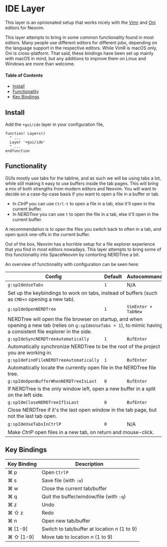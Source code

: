 # IDE Layer
This layer is an opinionated setup that works nicely with the [Vimr](https://github.com/qvacua/vimr) and [Oni](https://www.onivim.io) editors for Neovim.

This layer attempts to bring in some common functionality found in most editors. Many people use different editors for different jobs, depending on the language support in the respective editors. While VimR is macOS only, Oni is cross-platform. That said, these bindings have been set up mainly with macOS in mind, but any additions to improve them on Linux and Windows are more than welcome.

#### Table of Contents
- [Install](#install)
- [Functionality](#functionality)
- [Key Bindings](#key-bindings)

## Install
Add the `+gui/ide` layer in your configuration file,

```viml
function! Layers()
  " ...
  Layer '+gui/ide'
  " ...
endfunction
```

## Functionality
GUIs mostly use tabs for the tabline, and as such we will be using tabs a lot, while still making it easy to use buffers inside the tab pages. This will bring a mix of both strengths from modern editors and Neovim. You will want to decide on a case-by-case basis if you want to open a file in a buffer or tab.

- In _CtrlP_ you can use `Ctrl-t` to open a file in a tab, else it'll open in the current buffer.
- In _NERDTree_ you can use `t` to open the file in a tab, else it'll open in the current buffer.

A recommendation is to open the files you switch back to often in a tab, and open quick one-offs in the current buffer.

Out of the box, Neovim has a horrible setup for a file explorer experience that you find in most editors nowadays. This layer attempts to bring some of this functionality into SpaceNeovim by contorting NERDTree a bit.

An overview of functionality with configuration can be seen here:

<table>
  <thead><th>Config</th><th>Default</th><th>Autocommand</th></thead>
  <tbody>
    <!-- spIdeUseTabs -->
    <tr>
      <td><code>g:spIdeUseTabs</code></td>
      <td><code>1</code></td>
      <td>N/A</td>
    </tr>
    <tr>
      <td colspan="3">
        Set up the keybindings to work on tabs, instead of buffers (such as <code>CMD+n</code> opening a new tab).
      </td>
    </tr>
    <!-- spIdeOpenNERDTree -->
    <tr>
      <td><code>g:spIdeOpenNERDTree</code></td>
      <td><code>1</code></td>
      <td><code>VimEnter + TabNew</code></td>
    </tr>
    <tr>
      <td colspan="3">
        NERDTree will open the file browser on startup, and when opening a new tab (relies on <code>g:spIdeUseTabs = 1</code>), to mimic having a consistent file explorer in the side.
      </td>
    </tr>
    <!-- spIdeSyncNERDTreeAutomatically -->
    <tr>
      <td><code>g:spIdeSyncNERDTreeAutomatically</code></td>
      <td><code>1</code></td>
      <td><code>BufEnter</code></td>
    </tr>
    <tr>
      <td colspan="3">
        Automatically synchronize NERDTree to be the root of the project you are working in.
      </td>
    </tr>
    <!-- spIdeFindFileNERDTreeAutomatically -->
    <tr>
      <td><code>g:spIdeFindFileNERDTreeAutomatically</code></td>
      <td><code>1</code></td>
      <td><code>BufEnter</code></td>
    </tr>
    <tr>
      <td colspan="3">
        Automatically locate the currently open file in the NERDTree file tree.
      </td>
    </tr>
    <!-- spIdeOpenBufferWhenNERDTreeIsLast -->
    <tr>
      <td><code>g:spIdeOpenBufferWhenNERDTreeIsLast</code></td>
      <td><code>0</code></td>
      <td><code>BufEnter</code></td>
    </tr>
    <tr>
      <td colspan="3">
        If NERDTree is the only window left, open a new buffer in a split on the left side.
      </td>
    </tr>
    <!-- spIdeCloseNERDTreeIfIsLast -->
    <tr>
      <td><code>g:spIdeCloseNERDTreeIfIsLast</code></td>
      <td><code>0</code></td>
      <td><code>BufEnter</code></td>
    </tr>
    <tr>
      <td colspan="3">
        Close NERDTree if it's the last open window in the tab page, but not the last tab open.
      </td>
    </tr>
    <!-- spIdeUseTabsInCtrlP -->
    <tr>
      <td><code>g:spIdeUseTabsInCtrlP</code></td>
      <td><code>0</code></td>
      <td>N/A</td>
    </tr>
    <tr>
      <td colspan="3">
        Make <i>CtrlP</i> open files in a new tab, on return and mouse-click.
      </td>
    </tr>
  </tbody>
</table>


## Key Bindings
Key Binding | Description
----------- | -------------------------------
⌘ p       | Open `CtrlP`
⌘ s       | Save file (with `:w`)
⌘ w       | Close the current tab/buffer
⌘ q       | Quit the buffer/window/file (with `:q`)
⌘ z       | Undo
⌘ ⇧ z     | Redo
⌘ n       | Open new tab/buffer
⌘ [1-9]   | Switch to tab/buffer at location _n_ (1 to 9)
⌘ ⇧ [1-9] | Move tab to location _n_ (1 to 9)
